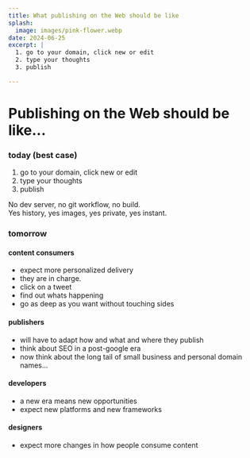 ```yaml
---
title: What publishing on the Web should be like
splash:
  image: images/pink-flower.webp
date: 2024-06-25
excerpt: |
  1. go to your domain, click new or edit
  2. type your thoughts
  3. publish

---
```


# Publishing on the Web should be like...

### today (best case)

1. go to your domain, click new or edit
2. type your thoughts
3. publish

No dev server, no git workflow, no build.  
Yes history, yes images, yes private, yes instant.

### tomorrow

#### content consumers
- expect more personalized delivery
- they are in charge.
- click on a tweet
- find out whats happening
- go as deep as you want without touching sides

#### publishers
- will have to adapt how and what and where they publish
- think about SEO in a post-google era
- now think about the long tail of small business and personal domain names...

#### developers
- a new era means new opportunities
- expect new platforms and new frameworks

#### designers
- expect more changes in how people consume content


